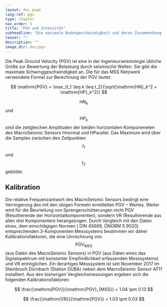 ```yaml
---
layout: doc_page
lang-ref: pgv
type: chapter
nav_order: 5
title: "PGV und Intensität"
subheadline: "Die maximale Bodengeschwindigkeit und deren Zusammenhang mit der Intensität."
teaser: ""
description: ""
image_dir: doc/pgv
---
```


Die Peak Ground Velocity (PGV) ist eine in der Ingenieurseismologie übliche Größe zur Bewertung der Belastung durch seismische Wellen. Sie gibt die maximale Schwinggeschwindigkeit an. Die für das MSS Netzwerk verwendete Formel zur Berechnung der PGV lautet:

$$
\mathrm{PGV} = \max_{t_1 \leq k \leq t_2}{\sqrt{\mathrm{HN}_k^2 + \mathrm{HP}_k^2}}
$$

$$\mathrm{HN_k}$$ und $$\mathrm{HP_k}$$ sind die zeitgleichen Amplituden der beiden horizontalen Komponeneten des MacroSeismic Sensors Hnormal und HParallel. Das Maximum wird über die Samples zwischen den Zeitpunkten $$t_1$$ und $$t_2$$ gebildet.

## Kalibration
Die relative Frequenzantwort des MacroSeismic Sensors bedingt eine Verringerung des mit den obigen Formeln ermittelten PGV – Wertes. Weiter wird für die Beurteilung von Sprengerschütterungen nicht PGV (Resultierende der Horizontalkomponenten), sondern VR (Resultierende aus allen drei Komponenten) herangezogen. Durch Vergleich mit den Daten eines, dem einschlägigen Normen ( DIN 45669, ÖNORM S 9020) entsprechenden 3-Komponenten Messsystems bestimmen wir daher Kalibrationsfaktoren, die eine Umrechnung von $$\mathrm{PGV}_{MSS}$$ (aus Daten des MacroSeismic Sensors) in PGV (aus Daten eines das Signalspektrum mit konstanter Empfindlichkeit erfassenden Messsystems) und VR ermöglichen. Ein derartiges Messsystem ist seit November 2017 im Steinbruch Dürnbach (Station DUBA) neben dem MacroSeismic Sensor AT11 installiert. Aus den bisherigen Vergleichsmessungen ergeben sich die folgenden Kalibrationsfaktoren:

$$
\frac{\mathrm{PGV}}{\mathrm{PGV}_{MSS}} = 1.04 \pm 0.13
$$

$$
\frac{\mathrm{VR}}{\mathrm{PGV}} = 1.03 \pm 0.03
$$

